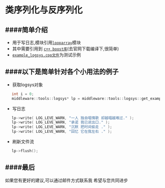 类序列化与反序列化
==========================================



####简单介绍
------------------------------------------
* 用于写日志,模块引用[`looparray`](https://github.com/NingLeixueR/middleware/tree/master/src/loop_array)模块
* 其中需要引用到 [`c++ boost库`](http://www.boost.org/)(去官网下载编译下,很简单)
* [`example_logsys.cpp文件`](https://github.com/NingLeixueR/middleware/blob/master/example/example_logsys.cpp)为测试示例


####以下是简单针对各个小用法的例子
------------------------------------------
* 获取logsys对象
```cpp
   int i = 0;
   middleware::tools::logsys* lp = middleware::tools::logsys::get_examples( i, "庄心妍");
```
* 写日志
```cpp
   lp->write( LOG_LEVE_WARN, "一人 独自唱情歌 却越唱越难过." );
   lp->write( LOG_LEVE_WARN, "承诺 我已说出口." );
   lp->write( LOG_LEVE_WARN, "沉默 把时间偷走 ." );
   lp->write( LOG_LEVE_WARN, "回忆 它在我左右 ." );
```
* 刷新文件流
```cpp
   lp->flush();
```

####最后
------------------------------------------
如果您有更好的建议,可以通过邮件方式联系我
希望与您共同进步
